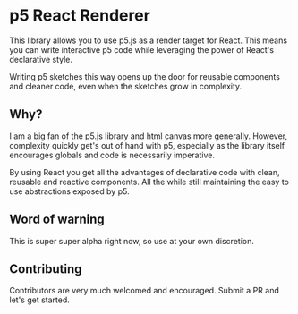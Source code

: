 # p5 React Renderer
This library allows you to use p5.js as a render target for React. This means you can write interactive p5 code while leveraging the power of React's declarative style.

Writing p5 sketches this way opens up the door for reusable components and cleaner code, even when the sketches grow in complexity.

## Why?
I am a big fan of the p5.js library and html canvas more generally. However, complexity quickly get's out of hand with p5, especially as the library itself encourages globals and code is necessarily imperative. 

By using React you get all the advantages of declarative code with clean, reusable and reactive components. All the while still maintaining the easy to use abstractions exposed by p5.

## Word of warning
This is super super alpha right now, so use at your own discretion.

## Contributing
Contributors are very much welcomed and encouraged. Submit a PR and let's get started.
